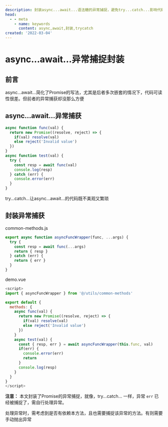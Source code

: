 ```yaml
---
description: 封装async...await...语法糖的异常捕捉，避免try...catch...影响代码可读性，形成块级作用域
head:
  - - meta
    - name: keywords
      content: async,await,封装,trycatch
created: '2022-03-04'
---
```


# async...await...异常捕捉封装

## 前言

async...await...简化了Promise的写法，尤其是后者多次嵌套的情况下，代码可读性很差。但前者的异常捕获却没那么方便

## async...await...异常捕获

```javascript
async function func(val) {
  return new Promise((resolve, reject) => {
    if(val) resolve(val)
    else reject('Invalid value')
  })
}
async function test(val) {
  try {
    const resp = await func(val)
    console.log(resp)
  } catch (err) {
    console.error(err)
  }
}
```

try...catch...让async...await...的代码既不美观又繁琐

## 封装异常捕获

common-methods.js

```javascript
export async function asyncFuncWrapper(func, ...args) {
  try {
	const resp = await func(...args)
	return { resp }
  } catch (err) {
	return { err }
  }
}
```

demo.vue

```javascript
<script>
import { asyncFuncWrapper } from '@/utils/common-methods'

export default {
  methods: {
	async func(val) {
	  return new Promise((resolve, reject) => {
	    if(val) resolve(val)
	    else reject('Invalid value')
	  })
	}
	async test(val) {
	  const { resp, err } = await asyncFuncWrapper(this.func, val)
	  if(err) {
	  	console.error(err)
	  	return
	  }
	  console.log(resp)
	}
  }
}
</script>
```

**注意：** 本文封装了Promise的异常捕捉，就像，try...catch... 一样，异常 `err` 已经被捕捉了，需自行处理异常。

处理异常时，需考虑到是否有依赖本方法，且也需要捕捉该异常的方法。有则需要手动抛出异常
